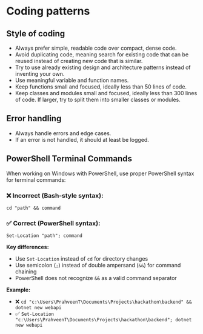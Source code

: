 # Coding patterns

## Style of coding

- Always prefer simple, readable code over compact, dense code.
- Avoid duplicating code, meaning search for existing code that can be reused instead of creating new code that is similar.
- Try to use already existing design and architecture patterns instead of inventing your own.
- Use meaningful variable and function names.
- Keep functions small and focused, ideally less than 50 lines of code.
- Keep classes and modules small and focused, ideally less than 300 lines of code. If larger, try to split them into smaller classes or modules.

## Error handling

- Always handle errors and edge cases.
- If an error is not handled, it should at least be logged.

## PowerShell Terminal Commands

When working on Windows with PowerShell, use proper PowerShell syntax for terminal commands:

### ❌ Incorrect (Bash-style syntax):
```
cd "path" && command
```

### ✅ Correct (PowerShell syntax):
```
Set-Location "path"; command
```

**Key differences:**
- Use `Set-Location` instead of `cd` for directory changes
- Use semicolon (`;`) instead of double ampersand (`&&`) for command chaining
- PowerShell does not recognize `&&` as a valid command separator

**Example:**
- ❌ `cd "c:\Users\PrahveenT\Documents\Projects\hackathon\backend" && dotnet new webapi`
- ✅ `Set-Location "c:\Users\PrahveenT\Documents\Projects\hackathon\backend"; dotnet new webapi`

